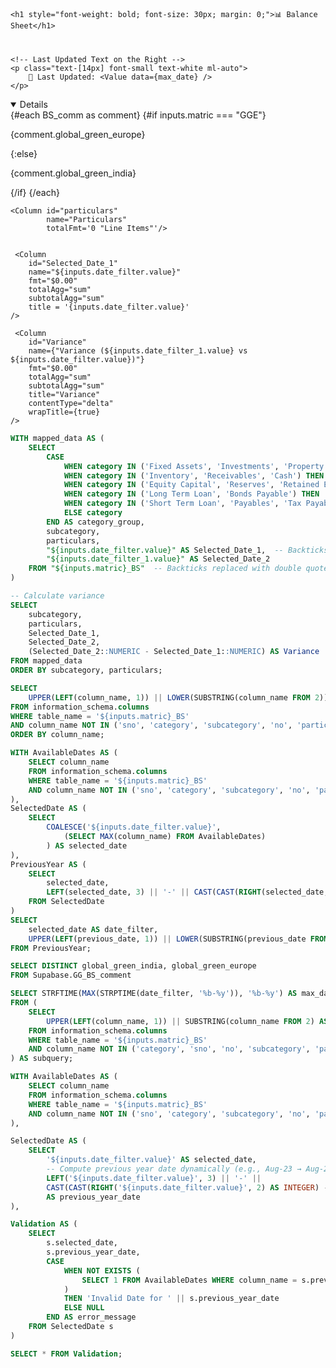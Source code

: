 <Grid cols = 2>
 


<div style="position: relative; margin-bottom: 40px;">  
    
    <h1 style="font-weight: bold; font-size: 30px; margin: 0;">📊 Balance Sheet</h1>
</div>

<div class>

<Dropdown data={date_filter} name=date_filter value=date_filter title="Start" defaultValue="Dec-24">
    <DropdownOption value="Dec-24" valueLabel="Dec-24" />
</Dropdown>

<Dropdown data={date_filter_1} name=date_filter_1 value=date_filter_1 title="End" defaultValue="Dec-23">
    <DropdownOption value="Dec-23" valueLabel="Dec-23" />
</Dropdown>

</div>

</Grid>

<div class="flex items-center justify-between w-full">
    <!-- Button Group on the Left -->
    <ButtonGroup name="matric" display="tabs">
        <ButtonGroupItem valueLabel="Global Green India" value="GGCL" default />
        <ButtonGroupItem valueLabel="Global Green Europe" value="GGE" />
    </ButtonGroup>

    <!-- Last Updated Text on the Right -->
    <p class="text-[14px] font-small text-white ml-auto">
        📅 Last Updated: <Value data={max_date} />
    </p>
</div>

<div class="bg-gray-800 text-white p-6 shadow-lg rounded-lg mb-10">
    <!-- Display Comments Dynamically -->
    <Details title='Balance Sheet Commentary' open = true>
        {#each BS_comm as comment}
            {#if inputs.matric === "GGE"}  <!-- Match with ButtonGroupItem value -->
                <p class="text-gray-300 text-lg">{comment.global_green_europe}</p>
            {:else}
                <p class="text-gray-300 text-lg">{comment.global_green_india}</p>
            {/if}
        {/each}
    </Details>
</div>

<DataTable 
    data={subcategories} 
    groupBy="subcategory" 
    subtotals=true 
    totalRow=true
    groupsOpen=false
    totalLabel="Total"
    rowshadowing={true}
    headerFontColor=Bold
    headerColor=#FFD700
    title = "Values are in Million USD">

   <Column id="subcategory" 
        name="Sub-Category"  
        totalFmt="Total" 
        totalAgg="Total"
        subtotalFmt='@value' />
         

    
    <Column id="particulars" 
            name="Particulars" 
            totalFmt='0 "Line Items"'/>

    
     <Column 
        id="Selected_Date_1"
        name="${inputs.date_filter.value}"
        fmt="$0.00" 
        totalAgg="sum" 
        subtotalAgg="sum"
        title = '{inputs.date_filter.value}'
    />
            
   <Column 
        id="Selected_Date_2"
        name="${inputs.date_filter_1.value}" 
        fmt="$0.00" 
        totalAgg="sum" 
        subtotalAgg="sum"
        title = '{inputs.date_filter_1.value}'
    />

     <Column 
        id="Variance" 
        name={"Variance (${inputs.date_filter_1.value} vs ${inputs.date_filter.value})"} 
        fmt="$0.00" 
        totalAgg="sum" 
        subtotalAgg="sum"
        title="Variance"
        contentType="delta"
        wrapTitle={true}
    />      

</DataTable>




```sql subcategories
WITH mapped_data AS (
    SELECT 
        CASE 
            WHEN category IN ('Fixed Assets', 'Investments', 'Property') THEN 'Non Current Assets'
            WHEN category IN ('Inventory', 'Receivables', 'Cash') THEN 'Current Assets'
            WHEN category IN ('Equity Capital', 'Reserves', 'Retained Earnings') THEN 'Shareholder''s Funds'
            WHEN category IN ('Long Term Loan', 'Bonds Payable') THEN 'Non Current Liabilities'
            WHEN category IN ('Short Term Loan', 'Payables', 'Tax Payable') THEN 'Current Liabilities'
            ELSE category  
        END AS category_group,
        subcategory,  
        particulars,
        "${inputs.date_filter.value}" AS Selected_Date_1,  -- Backticks replaced with double quotes
        "${inputs.date_filter_1.value}" AS Selected_Date_2
    FROM "${inputs.matric}_BS"  -- Backticks replaced with double quotes
)

-- Calculate variance
SELECT 
    subcategory,  
    particulars,
    Selected_Date_1,
    Selected_Date_2,
    (Selected_Date_2::NUMERIC - Selected_Date_1::NUMERIC) AS Variance
FROM mapped_data
ORDER BY subcategory, particulars;
```

```sql date_filter
SELECT 
    UPPER(LEFT(column_name, 1)) || LOWER(SUBSTRING(column_name FROM 2)) AS date_filter
FROM information_schema.columns
WHERE table_name = '${inputs.matric}_BS'  
AND column_name NOT IN ('sno', 'category', 'subcategory', 'no', 'particulars')
ORDER BY column_name;
```

```sql date_filter_1
WITH AvailableDates AS (
    SELECT column_name 
    FROM information_schema.columns 
    WHERE table_name = '${inputs.matric}_BS'  
    AND column_name NOT IN ('sno', 'category', 'subcategory', 'no', 'particulars')
),
SelectedDate AS (
    SELECT 
        COALESCE('${inputs.date_filter.value}', 
            (SELECT MAX(column_name) FROM AvailableDates)
        ) AS selected_date
), 
PreviousYear AS (
    SELECT 
        selected_date,
        LEFT(selected_date, 3) || '-' || CAST(CAST(RIGHT(selected_date, 2) AS INTEGER) - 1 AS TEXT) AS previous_date
    FROM SelectedDate
)
SELECT 
    selected_date AS date_filter,
    UPPER(LEFT(previous_date, 1)) || LOWER(SUBSTRING(previous_date FROM 2)) AS date_filter_1
FROM PreviousYear;
```


```sql BS_comm
SELECT DISTINCT global_green_india, global_green_europe 
FROM Supabase.GG_BS_comment 
```

```sql max_date
SELECT STRFTIME(MAX(STRPTIME(date_filter, '%b-%y')), '%b-%y') AS max_date
FROM (
    SELECT 
        UPPER(LEFT(column_name, 1)) || SUBSTRING(column_name FROM 2) AS date_filter
    FROM information_schema.columns
    WHERE table_name = '${inputs.matric}_BS'
    AND column_name NOT IN ('category', 'sno', 'no', 'subcategory', 'particulars') -- Exclude non-date columns
) AS subquery;
```

```sql test
WITH AvailableDates AS (
    SELECT column_name 
    FROM information_schema.columns 
    WHERE table_name = '${inputs.matric}_BS'  
    AND column_name NOT IN ('sno', 'category', 'subcategory', 'no', 'particulars')
),

SelectedDate AS (
    SELECT 
        '${inputs.date_filter.value}' AS selected_date,
        -- Compute previous year date dynamically (e.g., Aug-23 → Aug-22)
        LEFT('${inputs.date_filter.value}', 3) || '-' || 
        CAST(CAST(RIGHT('${inputs.date_filter.value}', 2) AS INTEGER) - 1 AS TEXT) 
        AS previous_year_date
),

Validation AS (
    SELECT 
        s.selected_date,
        s.previous_year_date,
        CASE 
            WHEN NOT EXISTS (
                SELECT 1 FROM AvailableDates WHERE column_name = s.previous_year_date
            ) 
            THEN 'Invalid Date for ' || s.previous_year_date
            ELSE NULL 
        END AS error_message
    FROM SelectedDate s
)

SELECT * FROM Validation;
```

